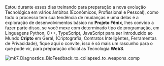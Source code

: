 Estou durante esses dias treinando para preparação a nova evolução Tecnológica em vários âmbitos 
(Econômicos, Profissional e Pessoal), como todo o processo tem sua tendência de mudanças e uma delas
é a exploração de desenvolvimentos básico no **Projeto Fênix**, lhes convido a fazer parte disso, se você 
mexe com determinado tipo de programação, em Linguagens Python, C++, TypeScript, JavaScript para ser 
introduzido ao Mundo **Cripto** em Geral, (Criptografia, Contratos Inteligêntes, Ferramentas de Privacidade),
fique aqui o convite, isso é só mais um rascunho para o que pode vir, para preparação oficial as Tecnologia
**Web3**.

![mk7_Diagnostics_BioFeedback_to_collapsed_to_weapons_comp](https://github.com/Nicolau-369/Legi-o/assets/160781135/e33e9028-fe38-44f5-980e-c22c9713271f)
